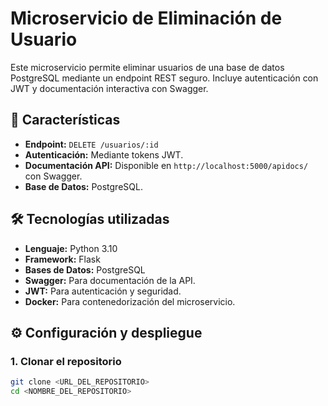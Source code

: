 # Microservicio de Eliminación de Usuario

Este microservicio permite eliminar usuarios de una base de datos PostgreSQL mediante un endpoint REST seguro. Incluye autenticación con JWT y documentación interactiva con Swagger.

## 🚀 Características

- **Endpoint:** `DELETE /usuarios/:id`
- **Autenticación:** Mediante tokens JWT.
- **Documentación API:** Disponible en `http://localhost:5000/apidocs/` con Swagger.
- **Base de Datos:** PostgreSQL.

## 🛠️ Tecnologías utilizadas

- **Lenguaje:** Python 3.10
- **Framework:** Flask
- **Bases de Datos:** PostgreSQL
- **Swagger:** Para documentación de la API.
- **JWT:** Para autenticación y seguridad.
- **Docker:** Para contenedorización del microservicio.

## ⚙️ Configuración y despliegue

### 1. Clonar el repositorio

```bash
git clone <URL_DEL_REPOSITORIO>
cd <NOMBRE_DEL_REPOSITORIO>
